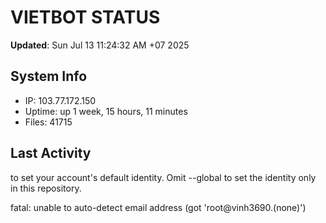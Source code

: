 # VIETBOT STATUS
**Updated**: Sun Jul 13 11:24:32 AM +07 2025

## System Info
- IP: 103.77.172.150
- Uptime: up 1 week, 15 hours, 11 minutes
- Files: 41715

## Last Activity

to set your account's default identity.
Omit --global to set the identity only in this repository.

fatal: unable to auto-detect email address (got 'root@vinh3690.(none)')
